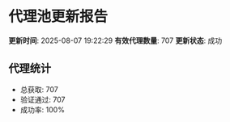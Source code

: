 # 代理池更新报告

**更新时间**: 2025-08-07 19:22:29
**有效代理数量**: 707
**更新状态**:  成功

## 代理统计
- 总获取: 707
- 验证通过: 707
- 成功率: 100%

